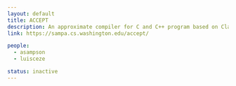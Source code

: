 ```yaml
---
layout: default
title: ACCEPT
description: An approximate compiler for C and C++ program based on Clang.
link: https://sampa.cs.washington.edu/accept/

people:
  - asampson
  - luisceze

status: inactive
---
```

